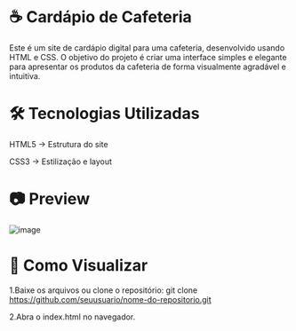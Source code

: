 # ☕ Cardápio de Cafeteria
Este é um site de cardápio digital para uma cafeteria, desenvolvido usando HTML e CSS. O objetivo do projeto é criar uma interface simples e elegante para apresentar os produtos da cafeteria de forma visualmente agradável e intuitiva.

# 🛠 Tecnologias Utilizadas
HTML5 → Estrutura do site

CSS3 → Estilização e layout

# 📷 Preview
![image](https://github.com/user-attachments/assets/cab3c970-7d47-473f-9ec8-8f7bad3b5016)

# 🚀 Como Visualizar

1.Baixe os arquivos ou clone o repositório:
git clone https://github.com/seuusuario/nome-do-repositorio.git

2.Abra o index.html no navegador.


